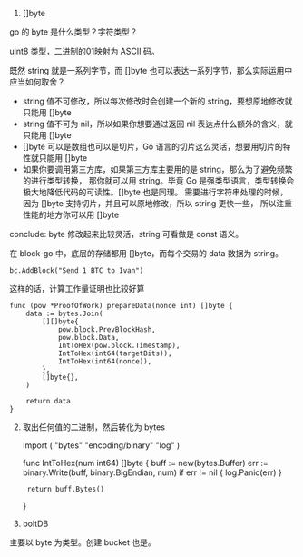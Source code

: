 1. []byte

go 的 byte 是什么类型？字符类型？

uint8 类型，二进制的01映射为 ASCII 码。

既然 string 就是一系列字节，而 []byte 也可以表达一系列字节，那么实际运用中应当如何取舍？

- string 值不可修改，所以每次修改时会创建一个新的 string，要想原地修改就只能用 []byte
- string 值不可为 nil，所以如果你想要通过返回 nil 表达点什么额外的含义，就只能用 []byte
- []byte 可以是数组也可以是切片，Go 语言的切片这么灵活，想要用切片的特性就只能用 []byte
- 如果你要调用第三方库，如果第三方库主要用的是 string，那么为了避免频繁的进行类型转换，
那你就可以用 string。毕竟 Go 是强类型语言，类型转换会极大地降低代码的可读性。[]byte 也是同理。
需要进行字符串处理的时候，因为 []byte 支持切片，并且可以原地修改，所以 string 更快一些，
所以注重性能的地方你可以用 []byte

conclude: byte 修改起来比较灵活，string 可看做是 const 语义。

在 block-go 中，底层的存储都用 []byte，而每个交易的 data 数据为 string。

    bc.AddBlock("Send 1 BTC to Ivan")

这样的话，计算工作量证明也比较好算

    func (pow *ProofOfWork) prepareData(nonce int) []byte {
        data := bytes.Join(
            [][]byte{
                pow.block.PrevBlockHash,
                pow.block.Data,
                IntToHex(pow.block.Timestamp),
                IntToHex(int64(targetBits)),
                IntToHex(int64(nonce)),
            },
            []byte{},
        )

        return data
    }

2. 取出任何值的二进制，然后转化为 bytes

    import (
        "bytes"
        "encoding/binary"
        "log"
    )

    func IntToHex(num int64) []byte {
        buff := new(bytes.Buffer)
        err := binary.Write(buff, binary.BigEndian, num)
        if err != nil {
            log.Panic(err)
        }

        return buff.Bytes()
    }

3. boltDB

主要以 byte 为类型。创建 bucket 也是。